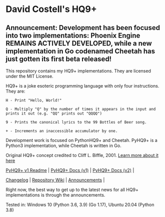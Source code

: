 # David Costell's HQ9+

## Announcement: Development has been focused into two implementations: Phoenix Engine REMAINS ACTIVELY DEVELOPED, while a new implementation in Go codenamed Cheetah has just gotten its first beta released!

This repository contains my HQ9+ implementations. They are licensed under the MIT License.

HQ9+ is a joke esoteric programming language with only four instructions. They are:
```
H - Print "Hello, World!"

Q - Multiply "Q" by the number of times it appears in the input and prints it out (e.g. "QQ" prints out "QQQQ")

9 - Prints the canonical lyrics to the 99 Bottles of Beer song.

+ - Increments an inaccessible accumulator by one.
```
Development work is focused on PythonHQ9+ and Cheetah. PyHQ9+ is a Python3 implementation, while Cheetah is written in Go.

Original HQ9+ concept credited to Cliff L. Biffle, 2001. 
[Learn more about it here](http://cliffle.com/esoterica/hq9plus/)  

[PyHQ9+ v1 Readme](PythonHQ9%2B_v1/pyhq9-readme.md) | [PyHQ9+ Docs (v1)](https://github.com/DontEatThemCookies/HQ9/wiki/Documentation-v1) | [PyHQ9+ Docs (v2)](https://github.com/DontEatThemCookies/HQ9/wiki/Documentation-v2) |

[Changelog](https://github.com/DontEatThemCookies/HQ9/wiki/Changelog#changelog) |
[Repository Wiki](https://github.com/DontEatThemCookies/HQ9/wiki) | 
[Announcements](https://github.com/DontEatThemCookies/HQ9/wiki/Announcements) |

Right now, the best way to get up to the latest news for all HQ9+ implementations is through the announcements.

Tested in: Windows 10 (Python 3.6, 3.9) (Go 1.17), Ubuntu 20.04 (Python 3.8)
